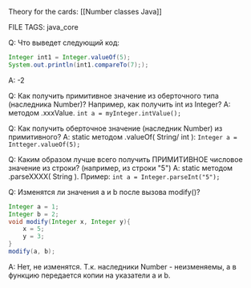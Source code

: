 
Theory for the cards: [[Number classes Java]]

FILE TAGS: java_core

Q: Что выведет следующий код:
```java
Integer int1 = Integer.valueOf(5);
System.out.println(int1.compareTo(7););
```
A: -2
<!--ID: 1756740789905-->


Q: Как получить примитивное значение из оберточного типа (наследника Number)? Например, как получить int из Integer?
A: методом .xxxValue. `int a = myInteger.intValue();`
<!--ID: 1756740789918-->


Q: Как получить оберточное значение (наследник Number) из примитивного?
A: static методом .valueOf( String/ int ): `Integer a = Intteger.valueOf(5);`
<!--ID: 1756891680628-->


Q: Каким образом лучше всего получить ПРИМИТИВНОЕ числовое значение из строки? (например, из строки  "5")
A: static методом .parseXXXX( String ). Пример: `int a = Integer.parseInt("5");`
<!--ID: 1756740789926-->


Q: Изменятся ли значения a и b после вызова modify()?
```java
Integer a = 1;
Integer b = 2;
void modify(Integer x, Integer y){
	x = 5;
	y = 3;
}
modify(a, b);
```
A: Нет, не изменятся. Т.к. наследники Number - неизменяемы, а в функцию передается копии на указатели a и b.
<!--ID: 1756740928977-->
